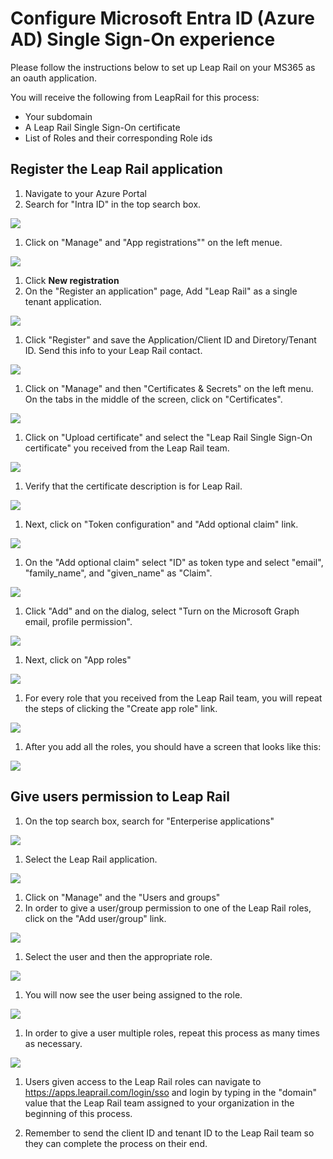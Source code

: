# Configure Microsoft Entra ID (Azure AD) Single Sign-On experience

Please follow the instructions below to set up Leap Rail on your MS365 as an oauth application.

You will receive the following from LeapRail for this process:

* Your subdomain
* A Leap Rail Single Sign-On certificate
* List of Roles and their corresponding Role ids

## Register the Leap Rail application

1. Navigate to your Azure Portal
1. Search for "Intra ID" in the top search box.

![](../assets/authentication/ms_entra_id/entra1.png)

1. Click on "Manage" and "App registrations"" on the left menue. 

![](../assets/authentication/ms_entra_id/entra2.png)

1. Click **New registration**
1. On the "Register an application" page, Add "Leap Rail" as a single tenant application.

![](../assets/authentication/ms_entra_id/entra3.png)

1. Click "Register" and save the Application/Client ID and Diretory/Tenant ID. Send this info to your Leap Rail contact. 

![](../assets/authentication/ms_entra_id/entra4.png)

1. Click on "Manage" and then "Certificates & Secrets" on the left menu. On the tabs in the middle of the screen, click on "Certificates".

![](../assets/authentication/ms_entra_id/entra5.png)

1. Click on "Upload certificate" and select the "Leap Rail Single Sign-On certificate" you received from the Leap Rail team.

![](../assets/authentication/ms_entra_id/entra6.png)

1. Verify that the certificate description is for Leap Rail.

![](../assets/authentication/ms_entra_id/entra7.png)

1. Next, click on "Token configuration" and "Add optional claim" link.

![](../assets/authentication/ms_entra_id/entra8.png)

1. On the "Add optional claim" select "ID" as token type and select "email", "family_name", and "given_name" as "Claim".

![](../assets/authentication/ms_entra_id/entra9.png)

1. Click "Add" and on the dialog, select "Turn on the Microsoft Graph email, profile permission".

![](../assets/authentication/ms_entra_id/entra10.png)

1. Next, click on "App roles"

![](../assets/authentication/ms_entra_id/entra11.png)

1. For every role that you received from the Leap Rail team, you will repeat the steps of clicking the "Create app role" link.

![](../assets/authentication/ms_entra_id/entra12.png)

1. After you add all the roles, you should have a screen that looks like this:

![](../assets/authentication/ms_entra_id/entra13.png)

## Give users permission to Leap Rail

1. On the top search box, search for "Enterperise applications"

![](../assets/authentication/ms_entra_id/entra14.png)


1. Select the Leap Rail application.

![](../assets/authentication/ms_entra_id/entra15.png)

1. Click on "Manage" and the "Users and groups"
1. In order to give a user/group permission to one of the Leap Rail roles, click on the "Add user/group" link.

![](../assets/authentication/ms_entra_id/entra16.png)

1. Select the user and then the appropriate role.

![](../assets/authentication/ms_entra_id/entra17.png)

1. You will now see the user being assigned to the role.

![](../assets/authentication/ms_entra_id/entra18.png)

1. In order to give a user multiple roles, repeat this process as many times as necessary.

![](../assets/authentication/ms_entra_id/entra19.png)

1. Users given access to the Leap Rail roles can navigate to https://apps.leaprail.com/login/sso and login by typing in the "domain" value that the Leap Rail team assigned to your organization in the beginning of this process.

1. Remember to send the client ID and tenant ID to the Leap Rail team so they can complete the process on their end.
